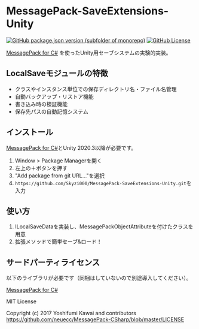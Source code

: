 # MessagePack-SaveExtensions-Unity

[![GitHub package.json version (subfolder of monorepo)](https://img.shields.io/github/package-json/v/Skyzi000/MessagePack-SaveExtensions-Unity?filename=LocalSave%2Fpackage.json&label=LocalSave)](https://github.com/Skyzi000/MessagePack-SaveExtensions-Unity/tags)
[![GitHub License](https://img.shields.io/github/license/Skyzi000/MessagePack-SaveExtensions-Unity)](https://github.com/Skyzi000/MessagePack-SaveExtensions-Unity/blob/main/LICENSE.md)

[MessagePack for C#](https://github.com/neuecc/MessagePack-CSharp) を使ったUnity用セーブシステムの実験的実装。

## LocalSaveモジュールの特徴

- クラスやインスタンス単位での保存ディレクトリ名・ファイル名管理
- 自動バックアップ・リストア機能
- 書き込み時の検証機能
- 保存先パスの自動記憶システム

## インストール

[MessagePack for C#](https://github.com/neuecc/MessagePack-CSharp)とUnity 2020.3以降が必要です。

1. Window > Package Managerを開く
2. 左上の＋ボタンを押す
3. "Add package from git URL..."を選択
4. `https://github.com/Skyzi000/MessagePack-SaveExtensions-Unity.git`を入力

## 使い方

1. ILocalSaveDataを実装し、MessagePackObjectAttributeを付けたクラスを用意
2. 拡張メソッドで簡単セーブ&ロード！

## サードパーティライセンス

以下のライブラリが必要です（同梱はしていないので別途導入してください）。

[MessagePack for C#](https://github.com/neuecc/MessagePack-CSharp)

MIT License

Copyright (c) 2017 Yoshifumi Kawai and contributors  
<https://github.com/neuecc/MessagePack-CSharp/blob/master/LICENSE>
